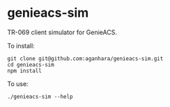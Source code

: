 # genieacs-sim

TR-069 client simulator for GenieACS.

To install:

    git clone git@github.com:aganhara/genieacs-sim.git
    cd genieacs-sim
    npm install

To use:

    ./genieacs-sim --help
